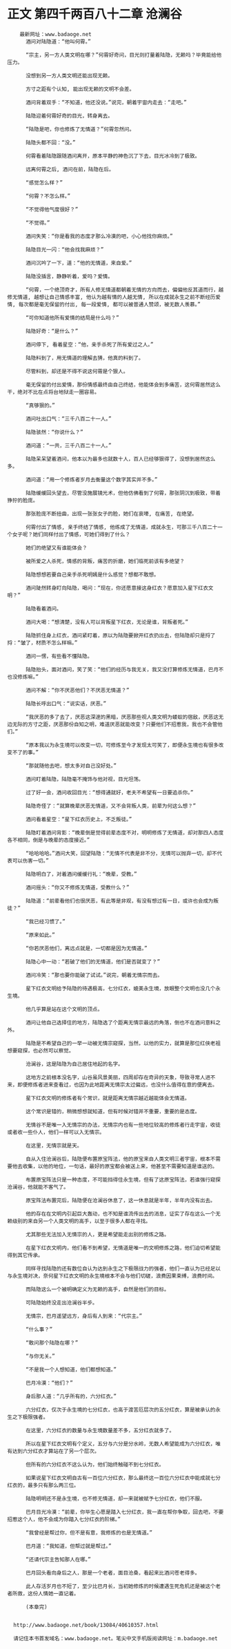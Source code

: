 # 正文 第四千两百八十二章 沧澜谷
        最新网址：www.badaoge.net
          酒问对陆隐道：“他叫何霄。”
      
          “宗主，另一方人类文明在哪？”何霄好奇问，目光则打量着陆隐，无赖吗？毕竟能给他压力。
      
          没想到另一方人类文明还能出现无赖。
      
          方寸之距有个认知, 能出现无赖的文明不会差。
      
          酒问背着双手：“不知道，他还没说。”说完，朝着宇宙内走去：“走吧。”
      
          陆隐迎着何霄好奇的目光，转身离去。
      
          “陆隐是吧，你也修炼了无情道？”何霄忽然问。
      
          陆隐头都不回：“没。”
      
          何霄看着陆隐跟随酒问离开，原本平静的神色沉了下去，目光冰冷到了极致。
      
          远离何霄之后, 酒问在前，陆隐在后。
      
          “感觉怎么样？”
      
          “何霄？不怎么样。”
      
          “不觉得他气度很好？”
      
          “不觉得。”
      
          酒问失笑：“你是看我的态度才那么冷漠的吧，小心他找你麻烦。”
      
          陆隐目光一闪：“他会找我麻烦？”
      
          酒问沉吟了一下，道：“他的无情道，来自爱。”
      
          陆隐没插言，静静听着，爱吗？爱情。
      
          “何霄，一个绝顶奇才，所有人修无情道都朝着无情的方向而去，偏偏他反其道而行，越修无情道, 越想让自己情感丰富, 他认为越有情的人越无情, 所以在成就永生之前不断经历爱情, 每次都是毫无保留的付出, 每一段爱情, 都可以被普通人赞颂，被无数人羡慕。”
      
          “可你知道他所有爱情的结局是什么吗？”
      
          陆隐好奇：“是什么？”
      
          酒问停下, 看着星空：“他，亲手杀死了所有爱过之人。”
      
          陆隐料到了，用无情道的理解去猜，他真的料到了。
      
          尽管料到，却还是不得不说这何霄是个狠人。
      
          毫无保留的付出爱情，那份情感最终由自己终结，他能体会到多痛苦，这何霄居然这么干，绝对不比在点将台地狱走一圈容易。
      
          “真够狠的。”
      
          酒问吐出口气：“三千八百二十一人。”
      
          陆隐骇然：“你说什么？”
      
          酒问道：“一共，三千八百二十一人。”
      
          陆隐呆呆望着酒问，他本以为最多也就数十人，百人已经够狠得了，没想到居然这么多。
      
          酒问道：“用一个修炼者岁月去衡量这个数字其实并不多。”
      
          陆隐缓缓回头望去，尽管没施展镜光术，但他仿佛看到了何霄，那张阴沉到极致，带着狰狞的脸庞。
      
          那张脸庞不断扭曲，出现一张张女子的脸，她们在哀嚎, 在痛苦, 在绝望。
      
          何霄付出了情感, 亲手终结了情感, 他练成了无情道，成就永生，可那三千八百二十一个女子呢？她们同样付出了情感，可她们得到了什么？
      
          她们的绝望又有谁能体会？
      
          被所爱之人杀死，情感的背叛，痛苦的折磨，她们临死前该有多绝望？
      
          陆隐想想若要自己亲手杀死明嫣是什么感觉？想都不敢想。
      
          酒问陡然转身盯向陆隐，喝问：“现在，你还愿意接这身红衣？愿意加入星下红衣文明？”
      
          陆隐看着酒问。
      
          酒问大喝：“想清楚，没有人可以背叛星下红衣，无论是谁，背叛者死。”
      
          陆隐抓住身上红衣，酒问紧盯着，原以为陆隐要掀开红衣扔出去，但陆隐却只是捋了捋：“皱了，材质不怎么样嘛。”
      
          酒问一愣，有些看不懂陆隐。
      
          陆隐抬头，面对酒问，笑了笑：“他们的经历与我无关，我又没打算修炼无情道，巴月不也没修炼嘛。”
      
          酒问不解：“你不厌恶他们？不厌恶无情道？”
      
          陆隐长呼出口气：“说实话，厌恶。”
      
          “我厌恶的多了去了，厌恶这深邃的黑暗，厌恶那些视人类文明为蝼蚁的宿敌，厌恶这无边无际的方寸之距，厌恶那份自知之明，难道厌恶就能改变？只要他们不招惹我，我也不会管他们。”
      
          “原本我以为永生境可以改变一切，可修炼至今才发现太可笑了，即便永生境也有很多改变不了的事。”
      
          “那就随他去吧，想太多对自己没好处。”
      
          酒问盯着陆隐，陆隐毫不掩饰与他对视，目光坦荡。
      
          过了好一会，酒问收回目光：“想得通就好，老夫不希望有一日要追杀你。”
      
          陆隐奇怪了：“就算晚辈厌恶无情道，又不会背叛人类，前辈为何这么想？”
      
          酒问看着星空：“星下红衣历史上，不乏叛徒。”
      
          陆隐盯着酒问背影：“晚辈倒是觉得前辈态度不对，明明修炼了无情道，却对那四人态度各不相同，倒是与晚辈的态度接近。”
      
          “哈哈哈哈。”酒问大笑，回望陆隐：“无情不代表是非不分，无情可以抛弃一切，却不代表可以伤害一切。”
      
          陆隐明白了，对着酒问缓缓行礼：“晚辈，受教。”
      
          酒问摇头：“你又不修炼无情道，受教什么？”
      
          陆隐道：“前辈看他们也很厌恶，有此等是非观，有没有想过有一日，或许也会成为叛徒？”
      
          “我已经习惯了。”
      
          “原来如此。”
      
          “你若厌恶他们，离远点就是，一切都是因为无情道。”
      
          陆隐心中一动：“若破了他们的无情道，他们是否就变了？”
      
          酒问冷笑：“那也要你能破了试试。”说完，朝着无情宗而去。
      
          星下红衣文明给予陆隐的待遇极高，七分红衣，媲美永生境，放眼整个文明也没几个永生境。
      
          他几乎算是站在这个文明的顶点。
      
          酒问让他自己选择住的地方，陆隐选了个距离无情宗最远的角落，倒也不在酒问意料之外。
      
          陆隐是不希望自己的一举一动被无情宗窥探，当然，以他的实力，就算是那位红侠老祖想要窥探，也必然可以察觉。
      
          沧澜谷，这是陆隐为自己居住地起的名字。
      
          这地方之前根本没名字，山谷虽风景美丽，四周却存在奇异的天象，导致寻常人进不来，即便修炼者进来查看过，也因为此地距离无情宗太过偏远，也没什么值得在意的便离去。
      
          星下红衣文明的修炼者有个常识，就是距离无情宗越近越能体会无情道。
      
          这个常识是错的，稍微想想就知道，但有时候对错并不重要，重要的是态度。
      
          无情谷不是唯一入无情宗的办法，无情宗内也有一些地位较高的修炼者行走宇宙，收徒或者收一些仆人，他们一样可以入无情宗。
      
          在这里，无情宗就是天。
      
          自从入住沧澜谷后，陆隐便布置原宝阵法，他的原宝来自人类文明三者宇宙，根本不需要他去收集，以他的地位，一句话，最好的原宝都会被送上来，他甚至不需要知道是谁送的。
      
          布置原宝阵法只是一种态度，不可能挡得住永生境，但有了这原宝阵法，若谁强行窥探沧澜谷，他就能不客气了。
      
          原宝阵法布置完后，陆隐便在沧澜谷休息了，这一休息就是半年，半年内没有出去。
      
          他的存在在文明内引起巨大轰动，也不知是谁流传出去的消息，证实了存在这么一个无赖级别的来自另一个人类文明的高手，以至于很多人都在寻找。
      
          尤其那些无法加入无情宗的人，更是希望能走出别的修炼之路。
      
          在星下红衣文明内，他们看不到希望，无情道是唯一的文明修炼之路，他们迫切希望能得到其它传承。
      
          同样寻找陆隐的还有数位自认为达到永生之下极限战力的强者，他们一直认为已经足以与永生境对决，奈何星下红衣文明的永生境根本不会与他们切磋，浪费因果束缚，浪费时间。
      
          而陆隐这么一个被明确定义为无赖的高手，自然是他们的目标。
      
          可陆隐始终没走出沧澜谷半步。
      
          无情宗，巴月遥望远方，身后有人到来：“代宗主。”
      
          “什么事？”
      
          “敢问那个陆隐在哪？”
      
          “与你无关。”
      
          “不是我一个人想知道，他们都想知道。”
      
          巴月冷漠：“他们？”
      
          身后那人道：“几乎所有的，六分红衣。”
      
          六分红衣，仅次于永生境的七分红衣，也高于渡苦厄层次的五分红衣，算是被承认的永生之下极限强者。
      
          在这里，六分红衣的数量与永生境数量差不多，五分红衣就多了。
      
          所以在星下红衣文明有个定义，五分与六分是分水岭，无数人希望能成为六分红衣，唯有达到六分红衣才算站在了另一个层次。
      
          但所有的六分红衣不这么认为，他们始终触碰不到七分红衣。
      
          如果说星下红衣文明自古有一百位六分红衣，那么最终这一百位六分红衣中能成就七分红衣的，最多只有那么两三位。
      
          陆隐明明还不是永生境，也不修无情道，却一来就被赋予七分红衣，他们不服。
      
          巴月目光冷漠：“前辈，你毕生心愿是踏入七分红衣，我一直在帮你争取，回去吧，不要招惹这个人，他不会成为你踏入七分红衣的阶梯。”
      
          “我曾经是帮过你，但不是有意，我修炼的也是无情道。”
      
          巴月道：“我知道，但帮过就是帮过。”
      
          “还请代宗主告知那人在哪。”
      
          巴月回头看向身后之人，那是一个老者，面目沧桑，看起来比酒问苍老得多。
      
          此人存活岁月也不短了，至少比巴月长，当初她修炼的时候遭遇生死危机还是被这个老者所救，这份人情她一直记着。
      
          (本章完)
      
      
      http://www.badaoge.net/book/13084/40610357.html
      
      请记住本书首发域名：www.badaoge.net。笔尖中文手机版阅读网址：m.badaoge.net